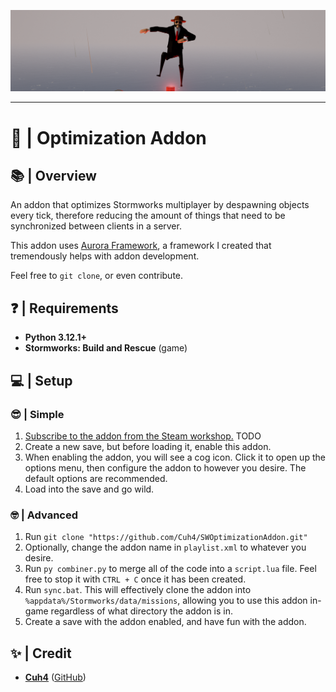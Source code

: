 ![Game Screenshot](imgs/1.png)

---

# 🌠 | Optimization Addon

## 📚 | Overview
An addon that optimizes Stormworks multiplayer by despawning objects every tick, therefore reducing the amount of things that need to be synchronized between clients in a server.

This addon uses [Aurora Framework](https://github.com/Cuh4/AuroraFramework), a framework I created that tremendously helps with addon development.

Feel free to `git clone`, or even contribute.

## ❓ | Requirements
- **Python 3.12.1+**
- **Stormworks: Build and Rescue** (game)

## 💻 | Setup
### 😎 | Simple
1) [Subscribe to the addon from the Steam workshop.](TODO) TODO
2) Create a new save, but before loading it, enable this addon.
3) When enabling the addon, you will see a cog icon. Click it to open up the options menu, then configure the addon to however you desire. The default options are recommended.
4) Load into the save and go wild.

### 🤓 | Advanced
1) Run `git clone "https://github.com/Cuh4/SWOptimizationAddon.git"`
2) Optionally, change the addon name in `playlist.xml` to whatever you desire.
3) Run `py combiner.py` to merge all of the code into a `script.lua` file. Feel free to stop it with `CTRL + C` once it has been created.
4) Run `sync.bat`. This will effectively clone the addon into `%appdata%/Stormworks/data/missions`, allowing you to use this addon in-game regardless of what directory the addon is in.
5) Create a save with the addon enabled, and have fun with the addon.

## ✨ | Credit
- [**Cuh4**](https://discord.com/users/1141077132915777616) ([GitHub](https://github.com/Cuh4)) 
